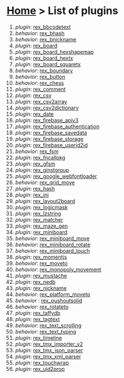 # [Home](index.html) > List of plugins

1. *plugin*: [rex_bbcodetext](rex_bbcodetext.html)
2. *behavior*: [rex_bhash](rex.bhash.html)
3. *behavior*: [rex_bnickname](rex_bnickname.html)
4. *plugin*: [rex_board](rex_board.html)
5. *plugin*: [rex_board_hexshapemap](rex_board_hexshapemap.html)
6. *plugin*: [rex_board_hextx](rex_board_hextx.html)
7. *plugin*: [rex_board_squaretx](rex_board_squaretx.html)
8. *behavior*: [rex_boundary](rex_boundary.html)
9. *behavior*: [rex_button](rex_button.html)
10. *behavior*: [rex_chess](rex_chess.html)
11. *plugin*: [rex_comment](rex_comment.html)
12. *plugin*: [rex_csv](rex_csv.html)
13. *plugin*: [rex_csv2array](rex_csv2array.html)
14. *plugin*: [rex_csv2dictionary](rex_csv2dictionary.html)
15. *plugin*: [rex_date](rex_date.html)
16. *plugin*: [rex_firebase_apiv3](rex_firebase_apiv3.html)
17. *plugin*: [rex_firebase_authentication](rex_firebase_authentication.html)
18. *plugin*: [rex_firebase_savedata](rex_firebase_savedata.html)
19. *plugin*: [rex_firebase_storage](rex_firebase_storage.html)
20. *plugin*: [rex_firebase_userid2id](rex_firebase_userid2id.html)
21. *behavior*: [rex_fsm](rex_fsm.html)
22. *plugin*: [rex_fncallpkg](rex_fncallpkg.html)
23. *plugin*: [rex_gfsm](rex_gfsm.html)
24. *plugin*: [rex_ginstgroup](rex_ginstgroup.html)
25. *plugin*: [rex_google_webfontloader](rex_google_webfontloader.html)
26. *behavior*: [rex_grid_move](rex_grid_move.html)
27. *plugin*: [rex_hash](rex_hash.html)
28. *plugin*: [rex_ini](rex_ini.html)
29. *plugin*: [rex_layout2board](rex_layout2board.html)
30. *plugin*: [rex_logicmask](rex_logicmask.html)
31. *plugin*: [rex_lzstring](rex_lzstring.html)
32. *plugin*: [rex_matcher](rex_matcher.html)
33. *plugin*: [rex_maze_gen](rex_maze_gen.html)
34. *plugin*: [rex_miniboard](rex_miniboard.html)
35. *behavior*: [rex_miniboard_move](rex_miniboard_move.html)
36. *behavior*: [rex_miniboard_rotate](rex_miniboard_rotate.html)
37. *behavior*: [rex_miniboard_touch](rex_miniboard_touch.html)
38. *plugin*: [rex_momentjs](rex_momentjs.html)
39. *behavior*: [rex_moveto](rex_moveto.html)
40. *behavior*: [rex_monopoly_movement](rex_monopoly_movement.html)
41. *plugin*: [rex_mustache](rex_mustache.html)
42. *plugin*: [rex_nedb](rex_nedb.html)
43. *plugin*: [rex_nickname](rex_nickname.html)
44. *behavior*: [rex_platform_moveto](rex_platform_moveto.html)
45. *behavior* : [rex_pushoutsolid](rex_pushoutsolid.html)
46. *behavior*: [rex_rotateto](rex_rotateto.html)
47. *plugin*: [rex_taffydb](rex_taffydb.html)
48. *plugin*: [rex_tagtext](rex_tagtext.html)
49. *behavior*: [rex_text_scrolling](rex_text_scrolling.html)
50. *behavior*: [rex_text_typing](rex_text_typing.html)
51. *plugin*: [rex_timeline](rex_timeline.html)
52. *plugin*: [rex_tmx_importer_v2](rex_tmx_importer_v2.html)
53. *plugin*: [rex_tmx_json_parser](rex_tmx_json_parser.html)
54. *plugin*: [rex_tmx_xml_parser](rex_tmx_xml_parser.html)
55. *plugin*: [rex_touchwrap](rex_touchwrap.html)
56. *plugin*: [rex_uid2prop](rex_uid2prop.html)

